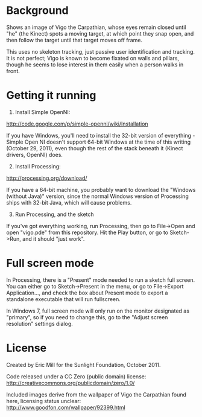 # Background

Shows an image of Vigo the Carpathian, whose eyes remain closed until "he" (the Kinect) spots a moving target, at which point they snap open, and then follow the target until that target moves off frame.

This uses no skeleton tracking, just passive user identification and tracking. It is not perfect; Vigo is known to become fixated on walls and pillars, though he seems to lose interest in them easily when a person walks in front.


# Getting it running

1) Install Simple OpenNI:

http://code.google.com/p/simple-openni/wiki/Installation

If you have Windows, you'll need to install the 32-bit version of everything - Simple Open NI doesn't support 64-bit Windows at the time of this writing (October 29, 2011), even though the rest of the stack beneath it (Kinect drivers, OpenNI) does.

2) Install Processing:

http://processing.org/download/

If you have a 64-bit machine, you probably want to download the "Windows (without Java)" version, since the normal Windows version of Processing ships with 32-bit Java, which will cause problems.

3) Run Processing, and the sketch

If you've got everything working, run Processing, then go to File->Open and open "vigo.pde" from this repository. Hit the Play button, or go to Sketch->Run, and it should "just work".

# Full screen mode

In Processing, there is a "Present" mode needed to run a sketch full screen. You can either go to Sketch->Present in the menu, or go to File->Export Application..., and check the box about Present mode to export a standalone executable that will run fullscreen.

In Windows 7, full screen mode will only run on the monitor designated as "primary", so if you need to change this, go to the "Adjust screen resolution" settings dialog.

# License

Created by Eric Mill for the Sunlight Foundation, October 2011.

Code released under a CC Zero (public domain) license:
http://creativecommons.org/publicdomain/zero/1.0/

Included images derive from the wallpaper of Vigo the Carpathian found here, licensing status unclear:
http://www.goodfon.com/wallpaper/92399.html